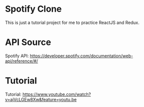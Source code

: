 # Spotify Clone

This is just a tutorial project for me to practice ReactJS and Redux.

# API Source

Spotify API: https://developer.spotify.com/documentation/web-api/reference/#/

# Tutorial

Tutorial: https://www.youtube.com/watch?v=ajVcLGEw8Xw&feature=youtu.be
